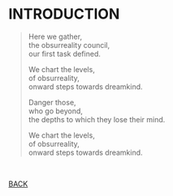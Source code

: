 <link rel="stylesheet" href="/wikiblogarden/obsurreality/style.css" />

# INTRODUCTION

> Here we gather,<br>
> the obsurreality council,<br>
> our first task defined.
> 
> We chart the levels,<br>
> of obsurreality,<br>
> onward steps towards dreamkind.
>
> Danger those,<br>
> who go beyond,<br>
> the depths to which they lose their mind.
> 
> We chart the levels,<br>
> of obsurreality,<br>
> onward steps towards dreamkind.

<br>

[BACK](../)
